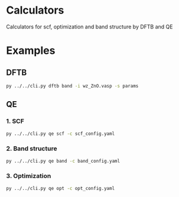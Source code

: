 # Calculators

Calculators for scf, optimization and band structure by DFTB and QE

# Examples

## DFTB

```bash
py ../../cli.py dftb band -i wz_ZnO.vasp -s params
```

## QE

### 1. SCF

```bash
py ../../cli.py qe scf -c scf_config.yaml
```

### 2. Band structure

```bash
py ../../cli.py qe band -c band_config.yaml
```

### 3. Optimization

```bash
py ../../cli.py qe opt -c opt_config.yaml
```
